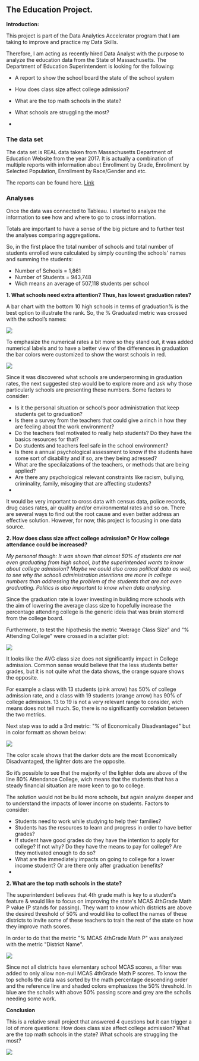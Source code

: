 ## The Education Project.

**Introduction:** 

This project is part of the Data Analytics Accelerator program that I am taking to improve and practice my Data Skills. 


Therefore, I am acting as recently hired Data Analyst with the purpose to analyze the education data from the State of Massachusetts. The Department of Education Superintendent is looking for the following:


- A report to show the school board the state of the school system 

- How does class size affect college admission?

- What are the top math schools in the state?

- What schools are struggling the most?
- 


###  The data set


The data set is REAL data taken from Massachusetts Department of Education Website from the year 2017. It is actually a combination of multiple reports with information about  Enrollment by Grade, Enrollment by Selected Population, Enrollment by Race/Gender and etc. 


The reports can be found here. [Link](https://profiles.doe.mass.edu/statereport/)


###  Analyses


Once the data was connected to Tableau. I started to analyze the information to see how and where to go to cross information. 


Totals are important to have a sense of the big picture and to further test the analyses comparing aggregations. 


So, in the first place the total number of schools and total number of students enrolled were calculated by simply counting the schools' names and summing the students:


- Number of Schools = 1,861
- Number of Students = 943,748
- Wich means an average of  507,118 students per school
  

**1. What schools need extra attention? Thus, has lowest graduation rates?**


   A bar chart with the bottom 10 high schools in terms of graduation% is the best option to illustrate the rank. So, the % Graduated metric was crossed with the school’s names:


<img src="images/LowGrad_1.jpg?raw=true"/> 


To emphasize the numerical rates a bit more so they stand out, it was added numerical labels and to have a better view of the differences in graduation the bar colors were customized to show the worst schools in red.


<img src="images/LowGrad_2.jpg?raw=true"/>


Since it was discovered what schools are underperorming in graduation rates, the next suggested step would be to explore more and ask why those particularly schools are presenting these numbers. Some factors to consider:


- Is it the personal situation or school’s poor administration that keep students get to graduation? 
- Is there a survey from the teachers that could give a rinch in how they are feeling about the work environment?
- Do the teachers feel motivated to really help students? Do they have the basics resources for that?
- Do students and teachers feel safe in the school environment?
- Is there a annual psychological assessment to know if the students have some sort of disability and if so, are they being adressed?
- What are the specilaizations of the teachers, or methods that are being applied?
- Are there any psychological relevant constraints like racism, bullying, criminality, family, misoginy that are affecting students?
- 

It would be very important to cross data with census data, police records, drug cases rates, air quality and/or environmental rates and so on. There are several ways to find out the root cause and even better address an effective solution. However, for now, this project is focusing in one data source.


**2. How does class size affect college admission? Or How college attendance could be increased?**


_My personal though: It was shown that almost 50% of students are not even graduating from high school, but the superintended wants to know about college admission? Maybe we could also cross political data as well, to see why the schooll administration intentions are more in college numbers than addressing the problem of the students that are not even graduating. Politics is also important to know when data analysing._


Since the graduation rate is lower investing in building more schools with the aim of lowering the average class size to hopefully increase the percentage attending college is the generic ideia that was brain stomerd from the college board. 


Furthermore, to test the hipothesis  the metric “Average Class Size” and “% Attending College” were crossed in a sclatter plot:



<img src="images/CollegevsClassSize_1.jpg?raw=true"/>


It looks like the AVG class size does not significantly impact in College admission. Common sense would believe that the less students better grades, but it is not quite what the data shows, the orange square shows the opposite. 


For example a class with 13 students (pink arrow) has 50% of college admission rate, and a class with 19 students (orange arrow) has 90% of college admission. 13 to 19 is not a very relevant range to consider, wich means does not tell much. So, there is no significantly correlation between the two metrics.


Next step was to add a 3rd metric: "% of Economically Disadvantaged" but in color formatt as shown below: 


<img src="images/CollegevsClassSize_2.jpg?raw=true"/>



The color scale shows that the darker dots are the most  Economically Disadvantaged, the lighter dots are the opposite. 


So it’s possible to see that the majority of the lighter dots are above of the line 80% Attendance College, wich means that the students that has a steady financial situation are more keen to go to college.

The solution would not be build more schools, but again analyze deeper and to understand the impacts of lower income on students. Factors to consider:


- Students need to work while studying to help their families?
- Students has the resources to learn and progress in order to have better grades?
- If student have good grades do they have the intention to apply for college? If not why? Do they have the means to pay for college? Are they motivated enough to do so?
- What are the immediately impacts on going to college for a lower income student? Or are there only after graduation benefits?
- 

**2. What are the top math schools in the state?**


The superintendent believes that 4th grade math is key to a student's feature & would like to focus on improving the state's MCAS 4thGrade Math P value (P stands for passing). 
They want to know which districts are above the desired threshold of 50% and would like to collect the names of these districts to invite some of these teachers to train the rest of the state on how they improve math scores. 


In order to do that the metric "% MCAS 4thGrade Math P" was analyzed with the metric "District Name". 


<img src="images/4thGradeMath.jpg?raw=true"/>


Since not all districts have elementary school MCAS scores, a filter was added to only allow non-null MCAS 4thGrade Math P scores. To know the top scholls the data was sorted by the math percentage descending order and the reference line and shaded colors emphasizes the 50% threshold.  In blue are the scholls with above 50% passing score and grey are the scholls needing some work.


**Conclusion**

This is a relative small project that answered 4 questions but it can trigger a lot of more questions: 
How does class size affect college admission?
What are the top math schools in the state?
What schools are struggling the most?


<img src="images/Final Dashboard.jpg?raw=true"/>




